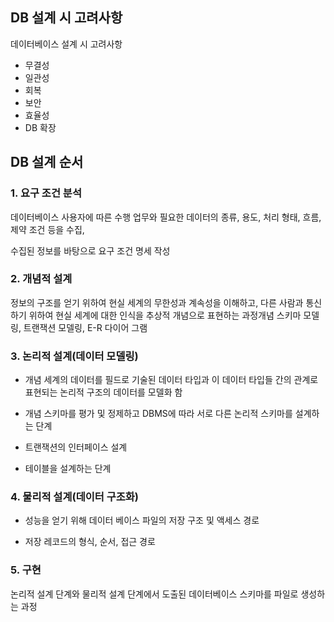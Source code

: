 ## DB 설계 시 고려사항

데이터베이스 설계 시 고려사항

- 무결성
- 일관성
- 회복
- 보안
- 효율성
- DB 확장

## DB 설계 순서

### 1. 요구 조건 분석

데이터베이스 사용자에 따른 수행 업무와 필요한 데이터의 종류, 용도, 처리 형태, 흐름, 제약 조건 등을 수집, <br/>

수집된 정보를 바탕으로 요구 조건 명세 작성

### 2. 개념적 설계

정보의 구조를 얻기 위하여 현실 세계의 무한성과 계속성을 이해하고, 다른 사람과 통신하기 위하여 현실 세계에 대한 인식을 추상적 개념으로 표현하는 과정개념 스키마 모델링, 트랜잭션 모델링, E-R 다이어 그램

### 3. 논리적 설계(데이터 모델링)

- 개념 세계의 데이터를 필드로 기술된 데이터 타입과 이 데이터 타입들 간의 관계로 표현되는 논리적 구조의 데이터를 모델화 함

- 개념 스키마를 평가 및 정제하고 DBMS에 따라 서로 다른 논리적 스키마를 설계하는 단계

- 트랜잭션의 인터페이스 설계

- 테이블을 설계하는 단계

### 4. 물리적 설계(데이터 구조화)

- 성능을 얻기 위해 데이터 베이스 파일의 저장 구조 및 액세스 경로

- 저장 레코드의 형식, 순서, 접근 경로

### 5. 구현

논리적 설계 단계와 물리적 설계 단계에서 도출된 데이터베이스 스키마를 파일로 생성하는 과정
